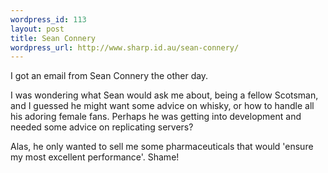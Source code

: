 ```yaml
--- 
wordpress_id: 113
layout: post
title: Sean Connery
wordpress_url: http://www.sharp.id.au/sean-connery/
---
```

I got an email from Sean Connery the other day.

I was wondering what Sean would ask me about, being a fellow Scotsman, and I guessed he might want some advice on whisky, or how to handle all his adoring female fans. Perhaps he was getting into development and needed some advice on replicating servers?

Alas, he only wanted to sell me some pharmaceuticals that would 'ensure my most excellent performance'. Shame!
